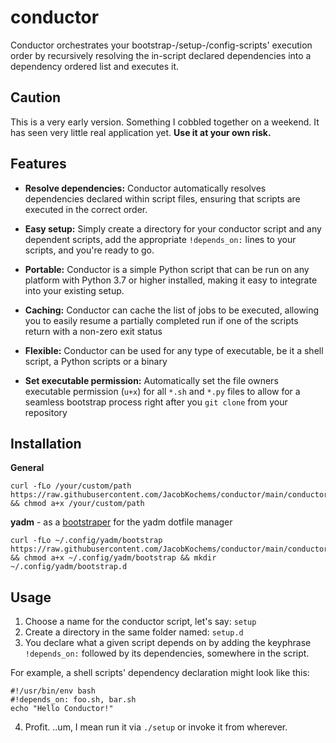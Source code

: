 conductor
=========
Conductor orchestrates your bootstrap-/setup-/config-scripts'
execution order by recursively resolving the in-script declared
dependencies into a dependency ordered list and executes it.

Caution
-------
This is a very early version. Something I cobbled together on a weekend.
It has seen very little real application yet. **Use it at your own risk.**

Features
--------
 * **Resolve dependencies:** Conductor automatically resolves
dependencies declared within script files, ensuring that scripts are executed
in the correct order.

 * **Easy setup:** Simply create a directory for your conductor script and any
dependent scripts, add the appropriate `!depends_on:` lines to your scripts,
and you're ready to go.

 * **Portable:** Conductor is a simple Python script that can be run on any
platform with Python 3.7 or higher installed, making it easy to integrate into
your existing setup.

 * **Caching:** Conductor can cache the list of jobs to be executed, allowing
you to easily resume a partially completed run if one of the scripts return
with a non-zero exit status

 * **Flexible:** Conductor can be used for any type of executable, be it a
shell script, a Python scripts or a binary

 * **Set executable permission:** Automatically set the file owners executable
permission (`u+x`) for all `*.sh` and `*.py` files to allow for a seamless
bootstrap process right after you `git clone` from your repository

Installation
------------
**General**
```shell
curl -fLo /your/custom/path https://raw.githubusercontent.com/JacobKochems/conductor/main/conductor.py && chmod a+x /your/custom/path
```
**yadm** - as a [bootstraper](https://yadm.io/docs/bootstrap) for the yadm dotfile manager
```shell
curl -fLo ~/.config/yadm/bootstrap https://raw.githubusercontent.com/JacobKochems/conductor/main/conductor.py && chmod a+x ~/.config/yadm/bootstrap && mkdir ~/.config/yadm/bootstrap.d
```

Usage
-----
1. Choose a name for the conductor script, let's say: `setup`
2. Create a directory in the same folder named: `setup.d`
3. You declare what a given script depends on by adding the keyphrase
`!depends_on:` followed by its dependencies, somewhere in the script.

For example, a shell scripts' dependency declaration might look like this:
```shell
#!/usr/bin/env bash
#!depends_on: foo.sh, bar.sh
echo "Hello Conductor!"
```
4. Profit.  ..um, I mean run it via `./setup` or invoke it from wherever.
